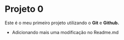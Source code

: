 # Projeto 0

Este é o meu primeiro projeto utilizando o **Git** e **Github.**

- Adicionando mais uma modificação no Readme.md